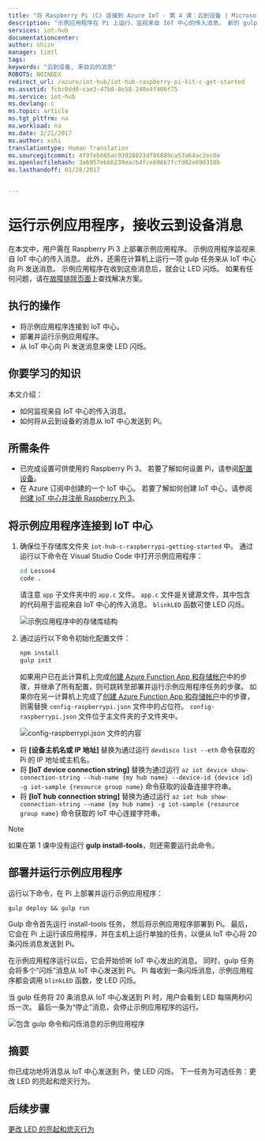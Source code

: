 ```yaml
---
title: "将 Raspberry Pi (C) 连接到 Azure IoT - 第 4 课：云到设备 | Microsoft 文档"
description: "示例应用程序在 Pi 上运行，监视来自 IoT 中心的传入消息。 新的 gulp 任务会将消息从 IoT 中心发送到 Pi，使 LED 闪烁。"
services: iot-hub
documentationcenter: 
author: shizn
manager: timtl
tags: 
keywords: "云到设备, 来自云的消息"
ROBOTS: NOINDEX
redirect_url: /azure/iot-hub/iot-hub-raspberry-pi-kit-c-get-started
ms.assetid: fcbc0dd0-cae3-47b0-8e58-240e4f406f75
ms.service: iot-hub
ms.devlang: c
ms.topic: article
ms.tgt_pltfrm: na
ms.workload: na
ms.date: 3/21/2017
ms.author: xshi
translationtype: Human Translation
ms.sourcegitcommit: 4f9feb665ac93028023df86889ca53a64ac2ec0e
ms.openlocfilehash: 3a6957ebbb239eacb4fce696b7fcfd02e690310b
ms.lasthandoff: 01/28/2017


---
```

# <a name="run-a-sample-application-to-receive-cloud-to-device-messages"></a>运行示例应用程序，接收云到设备消息
在本文中，用户需在 Raspberry Pi 3 上部署示例应用程序。 示例应用程序监视来自 IoT 中心的传入消息。 此外，还需在计算机上运行一项 gulp 任务来从 IoT 中心向 Pi 发送消息。 示例应用程序在收到这些消息后，就会让 LED 闪烁。 如果有任何问题，请在[故障排除页面](iot-hub-raspberry-pi-kit-c-troubleshooting.md)上查找解决方案。

## <a name="what-you-will-do"></a>执行的操作
* 将示例应用程序连接到 IoT 中心。
* 部署并运行示例应用程序。
* 从 IoT 中心向 Pi 发送消息来使 LED 闪烁。

## <a name="what-you-will-learn"></a>你要学习的知识
本文介绍：
* 如何监视来自 IoT 中心的传入消息。
* 如何将从云到设备的消息从 IoT 中心发送到 Pi。

## <a name="what-you-need"></a>所需条件
* 已完成设置可供使用的 Raspberry Pi 3。 若要了解如何设置 Pi，请参阅[配置设备](iot-hub-raspberry-pi-kit-c-lesson1-configure-your-device.md)。
* 在 Azure 订阅中创建的一个 IoT 中心。 若要了解如何创建 IoT 中心，请参阅[创建 IoT 中心并注册 Raspberry Pi 3](iot-hub-raspberry-pi-kit-c-lesson2-prepare-azure-iot-hub.md)。

## <a name="connect-the-sample-application-to-your-iot-hub"></a>将示例应用程序连接到 IoT 中心
1. 确保位于存储库文件夹 `iot-hub-c-raspberrypi-getting-started` 中。 通过运行以下命令在 Visual Studio Code 中打开示例应用程序：

   ```bash
   cd Lesson4
   code .
   ```

   请注意 `app` 子文件夹中的 `app.c` 文件。 `app.c` 文件是关键源文件，其中包含的代码用于监视来自 IoT 中心的传入消息。 `blinkLED` 函数可使 LED 闪烁。

   ![示例应用程序中的存储库结构](media/iot-hub-raspberry-pi-lessons/lesson4/repo_structure_c.png)
2. 通过运行以下命令初始化配置文件：

   ```bash
   npm install
   gulp init
   ```

   如果用户已在此计算机上完成[创建 Azure Function App 和存储帐户](iot-hub-raspberry-pi-kit-c-lesson3-deploy-resource-manager-template.md)中的步骤，并继承了所有配置，则可跳转至部署并运行示例应用程序任务的步骤。 如果你在另一计算机上完成了[创建 Azure Function App 和存储帐户](iot-hub-raspberry-pi-kit-c-lesson3-deploy-resource-manager-template.md)中的步骤，则需替换 `config-raspberrypi.json` 文件中的占位符。 `config-raspberrypi.json` 文件位于主文件夹的子文件夹中。

   ![config-raspberrypi.json 文件的内容](media/iot-hub-raspberry-pi-lessons/lesson4/config_raspberrypi.png)

* 将 **[设备主机名或 IP 地址]** 替换为通过运行 `devdisco list --eth` 命令获取的 Pi 的 IP 地址或主机名。
* 将 **[IoT device connection string]** 替换为通过运行 `az iot device show-connection-string --hub-name {my hub name} --device-id {device id} -g iot-sample {resource group name}` 命令获取的设备连接字符串。
* 将 **[IoT hub connection string]** 替换为通过运行 `az iot hub show-connection-string --name {my hub name} -g iot-sample {resource group name}` 命令获取的 IoT 中心连接字符串。

> [!NOTE]
> 如果在第 1 课中没有运行 **gulp install-tools**，则还需要运行此命令。

## <a name="deploy-and-run-the-sample-application"></a>部署并运行示例应用程序
运行以下命令，在 Pi 上部署并运行示例应用程序：

```
gulp deploy && gulp run
```

Gulp 命令首先运行 install-tools 任务， 然后将示例应用程序部署到 Pi。 最后，它会在 Pi 上运行该应用程序，并在主机上运行单独的任务，以便从 IoT 中心将 20 条闪烁消息发送到 Pi。

在示例应用程序运行以后，它会开始侦听 IoT 中心发出的消息。 同时，gulp 任务会将多个“闪烁”消息从 IoT 中心发送到 Pi。 Pi 每收到一条闪烁消息，示例应用程序都会调用 `blinkLED` 函数，使 LED 闪烁。

当 gulp 任务将 20 条消息从 IoT 中心发送到 Pi 时，用户会看到 LED 每隔两秒闪烁一次。 最后一条为“停止”消息，会停止示例应用程序的运行。

![包含 gulp 命令和闪烁消息的示例应用程序](media/iot-hub-raspberry-pi-lessons/lesson4/gulp_blink_c.png)

## <a name="summary"></a>摘要
你已成功地将消息从 IoT 中心发送到 Pi，使 LED 闪烁。 下一任务为可选任务：更改 LED 的亮起和熄灭行为。

## <a name="next-steps"></a>后续步骤
[更改 LED 的亮起和熄灭行为](iot-hub-raspberry-pi-kit-c-lesson4-change-led-behavior.md)

